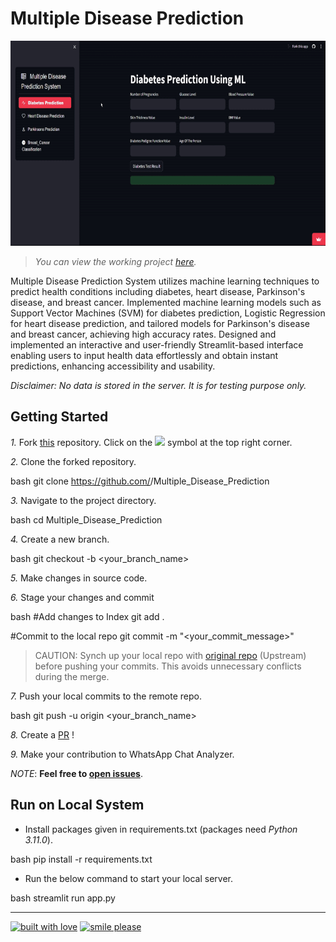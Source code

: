# Multiple Disease Prediction

<img src="Assets/gif/Working.gif" width="640" height="328" />

> *You can view the working project [here](https://multiplediseaseprediction-tvhhw8v4dnekxmujhq3aqr.streamlit.app/).*


Multiple Disease Prediction System utilizes machine learning techniques to predict health conditions including diabetes, heart disease, Parkinson's disease, and breast cancer.
Implemented machine learning models such as Support Vector Machines (SVM) for diabetes prediction, Logistic Regression for heart disease prediction, and tailored models for Parkinson's disease and breast cancer, achieving high accuracy rates.
Designed and implemented an interactive and user-friendly Streamlit-based interface enabling users to input health data effortlessly and obtain instant predictions, enhancing accessibility and usability.



*Disclaimer: No data is stored in the server. It is for testing purpose only.*

## Getting Started


*1.* Fork [this](https://github.com/PranjalTyagi16/Multiple_Disease_Prediction) repository.
Click on the <a href="https://github.com/PranjalTyagi16/Multiple_Disease_Prediction/forks"><img src="https://img.icons8.com/ios/24/000000/code-fork.png"></a> symbol at the top right corner.

*2.* Clone the forked repository.

bash
git clone https://github.com/<your-github-username>/Multiple_Disease_Prediction


*3.* Navigate to the project directory.

bash
cd Multiple_Disease_Prediction


*4.* Create a new branch.

bash
git checkout -b <your_branch_name>


*5.* Make changes in source code.

*6.* Stage your changes and commit

bash
#Add changes to Index
git add .

#Commit to the local repo
git commit -m "<your_commit_message>"


>CAUTION: Synch up your local repo with [original repo](https://github.com/PranjalTyagi16/Multiple_Disease_Prediction) (Upstream) before pushing your commits.
>This avoids unnecessary conflicts during the merge.

*7.* Push your local commits to the remote repo.

bash
git push -u origin <your_branch_name>


*8.* Create a [PR](https://help.github.com/en/github/collaborating-with-issues-and-pull-requests/creating-a-pull-request) !

*9.* Make your contribution to WhatsApp Chat Analyzer.


*NOTE*: **Feel free to [open issues](https://github.com/PranjalTyagi16/Multiple_Disease_Prediction/issues/new/choose)**.


## Run on Local System


- Install packages given in requirements.txt (packages need *Python 3.11.0*).

bash
pip install -r requirements.txt


- Run the below command to start your local server.

bash
streamlit run app.py



---

[![built with love](https://forthebadge.com/images/badges/built-with-love.svg)](https://www.linkedin.com/in/pranjal-tyagi-/) [![smile please](https://forthebadge.com/images/badges/makes-people-smile.svg)](https://github.com/PranjalTyagi16/)
